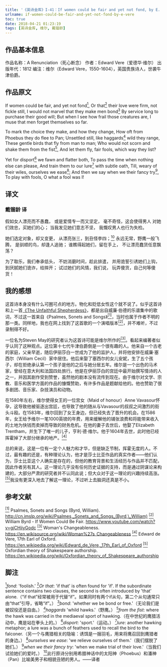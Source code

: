 ```yaml
---
title: '《英诗金库》I-41：If women could be fair and yet not fond, by E. Vere'
urlname: if-women-could-be-fair-and-yet-not-fond-by-e-vere
toc: true
date: 2018-04-21 01:23:19
tags: [英诗金库, 维尔, 戴镏龄]
---
```


## 作品基本信息

作品名称：A Renunciation（死心断念）
作者：Edward Vere（爱德华·维尔）
出版年代：1812
编注：维尔（Edward Vere，1550-1604），英国贵族诗人，世袭牛津伯爵。

## 作品原文

If women could be fair, and yet not fond<a href="#note1" id="note1ref"><sup>1</sup></a>,
Or that<a href="#note2" id="note2ref"><sup>2</sup></a> their love were firm, not fickle still,
I would not marvel that they make men bond<a href="#note3" id="note3ref"><sup>3</sup></a>
By service long to purchase their good will;
But when I see how frail those creatures are,
I muse that men forget themselves so far.

To mark the choice they make, and how they change,
How oft from Phoebus they do flee to Pan;
Unsettled still, like haggards<a href="#note4" id="note4ref"><sup>4</sup></a> wild they range,
These gentle birds that fly from man to man;
Who would not scorn and shake them from the fist<a href="#note5" id="note5ref"><sup>5</sup></a>,
And let them fly, fair fools, which way they list?

Yet for disport<a href="#note6" id="note6ref"><sup>6</sup></a> we fawn and flatter both,
To pass the time when nothing else can please,
And train them to our lure<a href="#note7" id="note7ref"><sup>7</sup></a> with subtle oath,
Till, weary of their wiles, ourselves we ease<a href="#note8" id="note8ref"><sup>8</sup></a>;
And then we say when we their fancy try<a href="#note9" id="note9ref"><sup>9</sup></a>,
To play with fools, O what a fool was I!

## 译文
### 戴镏龄 译
假如女人漂亮而不愚蠢，
或是爱情专一而又坚定，
毫不奇怪，这会使得男人
对她们效忠，买她们的心；
当我发见她们意志不坚，
我慨叹男人也行为失检。

她们选定对象，却又变更，
从漂亮张三，到丑怪李四；<a href="#note10" id="note10ref"><sup>10</sup></a>
永远无常，野鹰一般飞腾，
是驯顺的鸟，却逢人追驰；
谁瞧得起她们，留在手上，
不让漂亮蠢货任意飘荡？

为了取乐，我们奉承低头，
不妨消磨时间，趁此排遣，
并用诡誓引诱她们上钩，
到厌腻她们诡诈，给摔开；
试过她们的风情，我们说，
玩弄傻货，自己何等傻货！

## 我的感想

这首诗本身没有什么可圈可点的地方。物化和贬低女性这个就不说了。似乎这首诗和上一首[《The Unfaithful Shepherdess》](/post/the-unfaithful-shepherdess-by-anonymous)，都是出自威廉·伯德的乐谱集中的歌词，不过这一首来自《Psalmes, Sonets and Songs》<a href="#bib1" id="bib1ref"><sup>[1]</sup></a>，当时也属于作者不明的那一类。同样地，我也在网上找到了这首歌的一个演唱版本<a href="#bib2" id="bib2ref"><sup>[2]</sup></a>，并不难听，不过录制得不好。

一位名为Steven May的研究者认为这首诗可能是维尔所作的<a href="#bib3" id="bib3ref"><sup>[3]</sup></a>。看起来编著者似乎认同了这种观点。这位第十七代牛津伯爵倒是一个很有趣的人。他来自一个古老的家庭，父亲早逝，随后伊丽莎白一世成为了他的监护人，并将他安排在威廉·塞西尔（William Cecil）家中居住。他后来娶了塞西尔的女儿安妮，生了五个孩子，却在拒绝承认第一个孩子是他的之后与她分居五年。维尔是一个出色的马术家，曾经在意大利和法国四处旅行。他是在伊丽莎白的宫廷中最开始撰写情诗的人之一，并因其剧作受到赞誉，虽然他的剧本没有流传到现在。由于维尔对文学、宗教、音乐和医学方面的作品的慷慨赞助，有许多作品是题献给他的。他也赞助了很多剧团、音乐家、杂技演员和动物。

在1580年左右，维尔使得女王的一位宫女（Maid of honour）Anne Vavasour怀孕，这导致他被驱逐出宫廷，也导致了他的随从与Vavasour的叔叔之间激烈的街头斗殴。在1583年，维尔回到了女王身边，但已经失去了晋升的机会。在1586年，女王给予维尔一笔1000英镑的年费，用来缓解他的铺张浪费和将能带来收入的土地为快钱而卖掉而导致的财务危机。在他的妻子去世后，他娶了Elizabeth Trentham，并生下了唯一的儿子，亨利·德·维尔。他于1604年去世，此时他已经挥霍掉了大部分继承的地产。<a href="#bib4" id="bib4ref"><sup>[4]</sup></a>

总的来说，这是一位有一定个人魅力和才华，但是缺乏节制，挥霍无度的人。不过，最有趣的还是，有种理论认为，他才是莎士比亚作品的真实作者——他们认为，莎士比亚这个人确实是存在的，但他的教育背景和生活经历与作品并不匹配，因此作者另有其人。这一理论几乎没有任何历史证据的支持，而是通过阴谋论来构建的，大部分严肃的研究者并不认同此说；但大众对于这一理论的兴趣持续高涨。<a href="#bib5" id="bib5ref"><sup>[5]</sup></a>我没有更深入地去了解这一理论，不过听上去脑洞还真是不小。

## 参考文献
<a id="bib1" href="#bib1ref"><sup>[1]</sup></a> Psalmes, Sonets and Songs (Byrd, William). <http://cn.imslp.org/wiki/Psalmes,_Sonets_and_Songs_(Byrd,\_William)>
<a id="bib2" href="#bib2ref"><sup>[2]</sup></a> William Byrd - If Women Could Be Fair. https://www.youtube.com/watch?v=gjCHiiyGodc
<a id="bib3" href="#bib3ref"><sup>[3]</sup></a> Woman's Changeableness. <https://en.wikisource.org/wiki/Woman%27s_Changeableness>
<a id="bib4" href="#bib4ref"><sup>[4]</sup></a> Edward de Vere, 17th Earl of Oxford. https://en.wikipedia.org/wiki/Edward_de_Vere,_17th_Earl_of_Oxford
<a id="bib5" href="#bib5ref"><sup>[5]</sup></a> Oxfordian theory of Shakespeare authorship. https://en.wikipedia.org/wiki/Oxfordian_theory_of_Shakespeare_authorship

## 脚注
<a id="note1" href="#note1ref"><sup>1</sup></a>*fond*: 'foolish.'
<a id="note2" href="#note2ref"><sup>2</sup></a>*Or that*: 'if that' is often found for 'if'. If the subordinate sentence contains two clauses, the second is often introduced by 'that' alone.（“if that”经常被用于代替“if”。如果同时有两个if从句，第二个从句通常只由“that”引导，省略“if”。）
<a id="note3" href="#note3ref"><sup>3</sup></a>*bond*: 'whether we be bond or free.'（无论我们是被奴役还是自由。）
<a id="note4" href="#note4ref"><sup>4</sup></a>*haggards* 'whild hawks.'（野鹰。）
<a id="note5" href="#note5ref"><sup>5</sup></a>*from the fist*: where the hawk was carried in the mediaeval sport of hawking.（在中世纪的鹰猎活动中，鹰是站在拳头上的。）
<a id="note6" href="#note6ref"><sup>6</sup></a>*disport*: 'sport.'（运动。）
<a id="note7" href="#note7ref"><sup>7</sup></a>*lure*: another hawking metaphor; a lure was a bunch of feathers used to recall the bird to the falconer.（另一个与鹰猎相关的隐喻：诱饵是一捆羽毛，用来将鹰召回到鹰猎者的身边。）
<a id="note8" href="#note8ref"><sup>8</sup></a>*ourselves we ease*: 'we relieve ourselves of them.'（我们摆脱了她们。）
<a id="note9" href="#note9ref"><sup>9</sup></a>*when we their fancy try*: 'when we make trial of their love.'（当我们试验她们的爱时。）
<a id="note10" href="#note10ref"><sup>10</sup></a>此行原诗分别用希腊神话中的太阳神（Phoebus）和潘神（Pan）比喻美男子和相貌丑陋的男人。——译者
